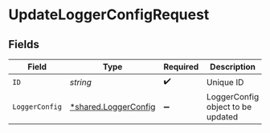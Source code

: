 # UpdateLoggerConfigRequest


## Fields

| Field                                                       | Type                                                        | Required                                                    | Description                                                 |
| ----------------------------------------------------------- | ----------------------------------------------------------- | ----------------------------------------------------------- | ----------------------------------------------------------- |
| `ID`                                                        | *string*                                                    | :heavy_check_mark:                                          | Unique ID                                                   |
| `LoggerConfig`                                              | [*shared.LoggerConfig](../../models/shared/loggerconfig.md) | :heavy_minus_sign:                                          | LoggerConfig object to be updated                           |
